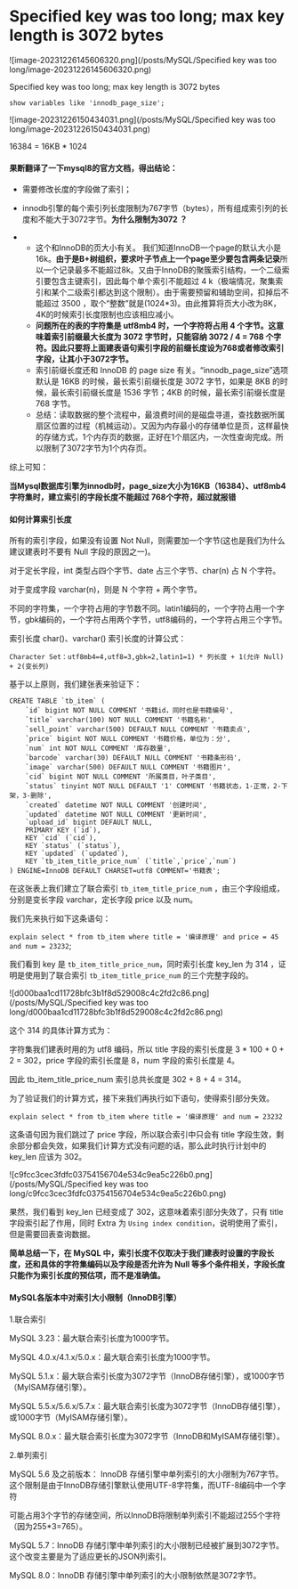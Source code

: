# Specified key was too long; max key length is 3072 bytes


<!--more-->

![image-20231226145606320.png](/posts/MySQL/Specified key was too long/image-20231226145606320.png)

Specified key was too long; max key length is 3072 bytes

```mysql
show variables like 'innodb_page_size';
```

![image-20231226150434031.png](/posts/MySQL/Specified key was too long/image-20231226150434031.png)

16384 = 16KB * 1024

#### 果断翻译了一下mysql8的官方文档，得出结论：

- 需要修改长度的字段做了索引；

- innodb引擎的每个索引列长度限制为767字节（bytes），所有组成索引列的长度和不能大于3072字节。**为什么限制为3072 ？**

- - 这个和InnoDB的页大小有关。 我们知道InnoDB一个page的默认大小是16k。**由于是B+树组织，要求叶子节点上一个page至少要包含两条记录**所以一个记录最多不能超过8k。又由于InnoDB的聚簇索引结构，一个二级索引要包含主键索引，因此每个单个索引不能超过 4 k（极端情况，聚集索引和某个二级索引都达到这个限制）。由于需要预留和辅助空间，扣掉后不能超过 3500 ，取个“整数”就是(1024*3)。由此推算将页大小改为8K，4K的时候索引长度限制也应该相应减小。
  - **问题所在的表的字符集是 utf8mb4 时，一个字符将占用 4 个字节。这意味着索引前缀最大长度为 3072 字节时，只能容纳 3072 / 4 = 768 个字符。因此只要将上面建表语句索引字段的前缀长度设为768或者修改索引字段，让其小于3072字节。**
  - 索引前缀长度还和 InnoDB 的 page size 有关。“innodb_page_size”选项默认是 16KB 的时候，最长索引前缀长度是 3072 字节，如果是 8KB 的时候，最长索引前缀长度是 1536 字节；4KB 的时候，最长索引前缀长度是 768 字节。
  - 总结：读取数据的整个流程中，最浪费时间的是磁盘寻道，查找数据所属扇区位置的过程（机械运动）。又因为内存最小的存储单位是页，这样最快的存储方式，1个内存页的数据，正好在1个扇区内，一次性查询完成。所以限制了3072字节为1个内存页。

综上可知：

**当Mysql数据库引擎为innodb时，page_size大小为16KB（16384）、utf8mb4字符集时，建立索引的字段长度不能超过 768个字符，超过就报错**



#### 如何计算索引长度

所有的索引字段，如果没有设置 Not Null，则需要加一个字节(这也是我们为什么建议建表时不要有 Null 字段的原因之一)。

对于定长字段，int 类型占四个字节、date 占三个字节、char(n) 占 N 个字符。

对于变成字段 varchar(n)，则是 N 个字符 + 两个字节。

不同的字符集，一个字符占用的字节数不同。latin1编码的，一个字符占用一个字节，gbk编码的，一个字符占用两个字节，utf8编码的，一个字符占用三个字节。

索引长度 char()、varchar() 索引长度的计算公式：

```
Character Set：utf8mb4=4,utf8=3,gbk=2,latin1=1) * 列长度 + 1(允许 Null) + 2(变长列)
```

基于以上原则，我们建张表来验证下：

```mysql
CREATE TABLE `tb_item` (  
    `id` bigint NOT NULL COMMENT '书籍id，同时也是书籍编号',  
    `title` varchar(100) NOT NULL COMMENT '书籍名称',  
    `sell_point` varchar(500) DEFAULT NULL COMMENT '书籍卖点',  
    `price` bigint NOT NULL COMMENT '书籍价格，单位为：分',  
    `num` int NOT NULL COMMENT '库存数量',  
    `barcode` varchar(30) DEFAULT NULL COMMENT '书籍条形码',  
    `image` varchar(500) DEFAULT NULL COMMENT '书籍图片',  
    `cid` bigint NOT NULL COMMENT '所属类目，叶子类目',  
    `status` tinyint NOT NULL DEFAULT '1' COMMENT '书籍状态，1-正常，2-下架，3-删除',  
    `created` datetime NOT NULL COMMENT '创建时间',  
    `updated` datetime NOT NULL COMMENT '更新时间',  
    `upload_id` bigint DEFAULT NULL,  
    PRIMARY KEY (`id`),  
    KEY `cid` (`cid`),  
    KEY `status` (`status`),  
    KEY `updated` (`updated`),  
    KEY `tb_item_title_price_num` (`title`,`price`,`num`)
) ENGINE=InnoDB DEFAULT CHARSET=utf8 COMMENT='书籍表';
```

在这张表上我们建立了联合索引 `tb_item_title_price_num` ，由三个字段组成，分别是变长字段 varchar，定长字段 price 以及 num。

我们先来执行如下这条语句：

`explain select * from tb_item where title = '编译原理' and price = 45 and num = 23232`;

我们看到 key 是 `tb_item_title_price_num`，同时索引长度 key_len 为 314 ，证明是使用到了联合索引 `tb_item_title_price_num` 的三个完整字段的。

![d000baa1cd11728bfc3b1f8d529008c4c2fd2c86.png](/posts/MySQL/Specified key was too long/d000baa1cd11728bfc3b1f8d529008c4c2fd2c86.png)

这个 314 的具体计算方式为：

字符集我们建表时用的为 utf8 编码，所以 title 字段的索引长度是 3 * 100 + 0 + 2 = 302，price 字段的索引长度是 8，num 字段的索引长度是 4。

因此 tb_item_title_price_num 索引总共长度是 302 + 8 + 4 = 314。

为了验证我们的计算方式，接下来我们再执行如下语句，使得索引部分失效。

```
explain select * from tb_item where title = '编译原理' and num = 23232
```

这条语句因为我们跳过了 price 字段，所以联合索引中只会有 title 字段生效，剩余部分都会失效，如果我们计算方式没有问题的话，那么此时执行计划中的 key_len 应该为 302。

![c9fcc3cec3fdfc03754156704e534c9ea5c226b0.png](/posts/MySQL/Specified key was too long/c9fcc3cec3fdfc03754156704e534c9ea5c226b0.png)

果然，我们看到 key_len 已经变成了 302，这意味着索引部分失效了，只有 title 字段索引起了作用，同时 Extra 为 `Using index condition`，说明使用了索引，但是需要回表查询数据。

**简单总结一下，在 MySQL 中，索引长度不仅取决于我们建表时设置的字段长度，还和具体的字符集编码以及字段是否允许为 Null 等多个条件相关，字段长度只能作为索引长度的预估项，而不是准确值。**

#### MySQL各版本中对索引大小限制（InnoDB引擎）

1.联合索引

MySQL 3.23：最大联合索引长度为1000字节。

MySQL 4.0.x/4.1.x/5.0.x：最大联合索引长度为1000字节。

MySQL 5.1.x：最大联合索引长度为3072字节（InnoDB存储引擎），或1000字节（MyISAM存储引擎）。

MySQL 5.5.x/5.6.x/5.7.x：最大联合索引长度为3072字节（InnoDB存储引擎），或1000字节（MyISAM存储引擎）。

MySQL 8.0.x：最大联合索引长度为3072字节（InnoDB和MyISAM存储引擎）。

2.单列索引

MySQL 5.6 及之前版本： InnoDB 存储引擎中单列索引的大小限制为767字节。这个限制是由于InnoDB存储引擎默认使用UTF-8字符集，而UTF-8编码中一个字符

可能占用3个字节的存储空间，所以InnoDB将限制单列索引不能超过255个字符（因为255*3=765）。

MySQL 5.7：InnoDB 存储引擎中单列索引的大小限制已经被扩展到3072字节。这个改变主要是为了适应更长的JSON列索引。

MySQL 8.0：InnoDB 存储引擎中单列索引的大小限制依然是3072字节。

